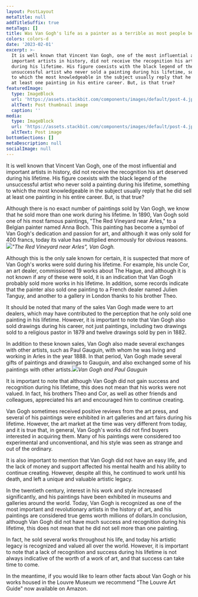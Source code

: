 ```yaml
---
layout: PostLayout
metaTitle: null
addTitleSuffix: true
metaTags: []
title: Was Van Gogh's life as a painter as a terrible as most people believe?
colors: colors-d
date: '2023-02-01'
excerpt: >-
  It is well known that Vincent Van Gogh, one of the most influential and
  important artists in history, did not receive the recognition his art deserved
  during his lifetime. His figure coexists with the black legend of the
  unsuccessful artist who never sold a painting during his lifetime, something
  to which the most knowledgeable in the subject usually reply that he did sell
  at least one painting in his entire career. But, is that true?
featuredImage:
  type: ImageBlock
  url: 'https://assets.stackbit.com/components/images/default/post-4.jpeg'
  altText: Post thumbnail image
  caption: ''
media:
  type: ImageBlock
  url: 'https://assets.stackbit.com/components/images/default/post-4.jpeg'
  altText: Post image
bottomSections: []
metaDescription: null
socialImage: null
---
```

It is well known that Vincent Van Gogh, one of the most influential and important artists in history, did not receive the recognition his art deserved during his lifetime. His figure coexists with the black legend of the unsuccessful artist who never sold a painting during his lifetime, something to which the most knowledgeable in the subject usually reply that he did sell at least one painting in his entire career. But, is that true?

Although there is no exact number of paintings sold by Van Gogh, we know that he sold more than one work during his lifetime. In 1890, Van Gogh sold one of his most famous paintings, "The Red Vineyard near Arles," to a Belgian painter named Anna Boch. This painting has become a symbol of Van Gogh's dedication and passion for art, and although it was only sold for 400 francs, today its value has multiplied enormously for obvious reasons.![](https://upload.wikimedia.org/wikipedia/commons/thumb/3/3c/Vincent_Willem_van_Gogh_036.jpg/1200px-Vincent_Willem_van_Gogh_036.jpg)*"The Red Vineyard near Arles", Van Gogh.*&#x20;

Although this is the only sale known for certain, it is suspected that more of Van Gogh's works were sold during his lifetime. For example, his uncle Cor, an art dealer, commissioned 19 works about The Hague, and although it is not known if any of these were sold, it is an indication that Van Gogh probably sold more works in his lifetime. In addition, some records indicate that the painter also sold one painting to a French dealer named Julien Tanguy, and another to a gallery in London thanks to his brother Theo.

It should be noted that many of the sales Van Gogh made were to art dealers, which may have contributed to the perception that he only sold one painting in his lifetime. However, it is important to note that Van Gogh also sold drawings during his career, not just paintings, including two drawings sold to a religious pastor in 1879 and twelve drawings sold by pen in 1882.

In addition to these known sales, Van Gogh also made several exchanges with other artists, such as Paul Gauguin, with whom he was living and working in Arles in the year 1888. In that period, Van Gogh made several gifts of paintings and drawings to Gauguin, and also exchanged some of his paintings with other artists.![](https://static.abc.es/media/cultura/2020/06/09/vagogh-gauguin-kWCE--1200x630@abc.jpg)*Van Gogh and Paul Gauguin*

It is important to note that although Van Gogh did not gain success and recognition during his lifetime, this does not mean that his works were not valued. In fact, his brothers Theo and Cor, as well as other friends and colleagues, appreciated his art and encouraged him to continue creating.&#x20;

Van Gogh sometimes received positive reviews from the art press, and several of his paintings were exhibited in art galleries and art fairs during his lifetime. However, the art market at the time was very different from today, and it is true that, in general, Van Gogh's works did not find buyers interested in acquiring them. Many of his paintings were considered too experimental and unconventional, and his style was seen as strange and out of the ordinary.

It is also important to mention that Van Gogh did not have an easy life, and the lack of money and support affected his mental health and his ability to continue creating. However, despite all this, he continued to work until his death, and left a unique and valuable artistic legacy.

In the twentieth century, interest in his work and style increased significantly, and his paintings have been exhibited in museums and galleries around the world. Today, Van Gogh is recognized as one of the most important and revolutionary artists in the history of art, and his paintings are considered true gems worth millions of dollars.In conclusion, although Van Gogh did not have much success and recognition during his lifetime, this does not mean that he did not sell more than one painting.&#x20;

In fact, he sold several works throughout his life, and today his artistic legacy is recognized and valued all over the world. However, it is important to note that a lack of recognition and success during his lifetime is not always indicative of the worth of a work of art, and that success can take time to come.

In the meantime, if you would like to learn other facts about Van Gogh or his works housed in the Louvre Museum we recommend "The Louvre Art Guide" now available on Amazon.
